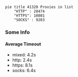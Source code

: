 
```mermaid
pie title 41320 Proxies in list
    "HTTP" : 28474
    "HTTPS": 10801
    "SOCKS" : 9203
```

### Some Info
#### Average Timeout

- mixed: 4.2s
- http: 2.4s
- https: 8.1s
- socks: 6.4s